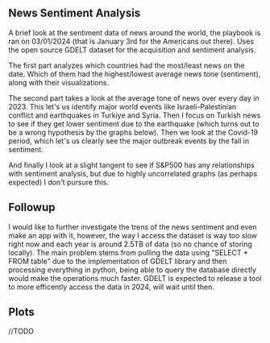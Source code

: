 ## News Sentiment Analysis
A brief look at the sentiment data of news around the world, the playbook is ran on 03/01/2024 (that is January 3rd for the Americans out there). Uses the open source GDELT dataset for the acquisition and sentiment analysis.

The first part analyzes which countries had the most/least news on the date. Which of them had the highest/lowest average news tone (sentiment), along with their visualizations.

The second part takes a look at the average tone of news over every day in 2023. This let's us identify major world events like Israeli-Palestinian conflict and earthquakes in Turkiye and Syria. Then I focus on Turkish news to see if they get lower sentiment due to the earthquake (which turns out to be a wrong hypothesis by the graphs below). Then we look at the Covid-19 period, which let's us clearly see the major outbreak events by the fall in sentiment. 

And finally I look at a slight tangent to see if S&P500 has any relationships with sentiment analysis, but due to highly uncorrelated graphs (as perhaps expected) I don't pursure this.

## Followup
I would like to further investigate the trens of the news sentiment and even make an app with it, however, the way I access the dataset is way too slow right now and each year is around 2.5TB of data (so no chance of storing locally). The main problem stems from pulling the data using "SELECT * FROM table" due to the implementation of GDELT library and then processing everything in python, being able to query the database directly would make the operations much faster. GDELT is expected to release a tool to more efficently access the data in 2024, will wait until then.

## Plots
//TODO
